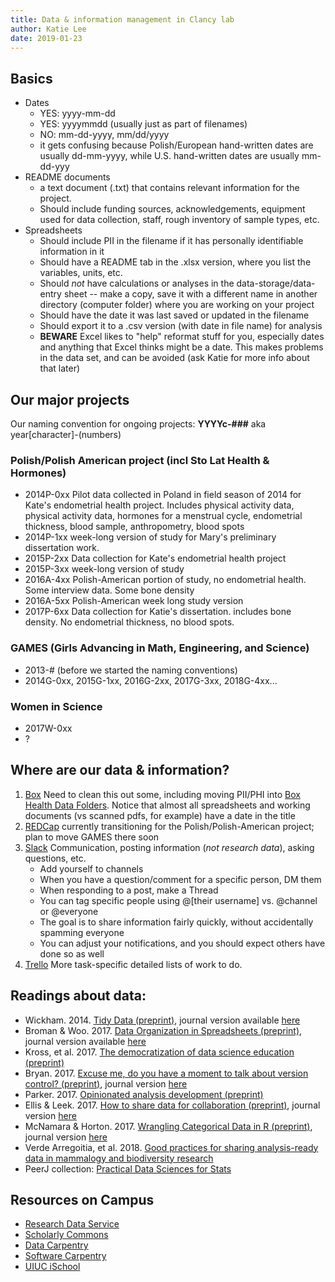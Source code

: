 ```yaml
---
title: Data & information management in Clancy lab
author: Katie Lee
date: 2019-01-23
---
```


## Basics
- Dates
    + YES: yyyy-mm-dd
    + YES: yyyymmdd (usually just as part of filenames)
    + NO: mm-dd-yyyy, mm/dd/yyyy
    + it gets confusing because Polish/European hand-written dates are usually dd-mm-yyyy, while U.S. hand-written dates are usually mm-dd-yyy
- README documents
    + a text document (.txt) that contains relevant information for the project.
    + Should include funding sources, acknowledgements, equipment used for data collection, staff, rough inventory of sample types, etc.
- Spreadsheets
    + Should include PII in the filename if it has personally identifiable information in it
    + Should have a README tab in the .xlsx version, where you list the variables, units, etc.
    + Should *not* have calculations or analyses in the data-storage/data-entry sheet -- make a copy, save it with a different name in another directory (computer folder) where you are working on your project
    + Should have the date it was last saved or updated in the filename
    + Should export it to a .csv version (with date in file name) for analysis
    + **BEWARE** Excel likes to "help" reformat stuff for you, especially dates and anything that Excel thinks might be a date. This makes problems in the data set, and can be avoided (ask Katie for more info about that later)

## Our major projects
Our naming convention for ongoing projects: **YYYYc-###** aka year[character]-(numbers)

### Polish/Polish American project (incl Sto Lat Health & Hormones)
- 2014P-0xx Pilot data collected in Poland in field season of 2014 for Kate's endometrial health project. Includes physical activity data, physical activity data, hormones for a menstrual cycle, endometrial thickness, blood sample, anthropometry, blood spots
- 2014P-1xx week-long version of study for Mary's preliminary dissertation work. 
- 2015P-2xx Data collection for Kate's endometrial health project
- 2015P-3xx week-long version of study
- 2016A-4xx Polish-American portion of study, no endometrial health. Some interview data. Some bone density
- 2016A-5xx Polish-American week long study version
- 2017P-6xx Data collection for Katie's dissertation. includes bone density. No endometrial thickness, no blood spots.

### GAMES (Girls Advancing in Math, Engineering, and Science)
- 2013-# (before we started the naming conventions)
- 2014G-0xx, 2015G-1xx, 2016G-2xx, 2017G-3xx, 2018G-4xx...

### Women in Science
- 2017W-0xx
- ?

## Where are our data & information?

1. [Box](box.illinois.edu)  Need to clean this out some, including moving PII/PHI into [Box Health Data Folders](https://hipaa.uillinois.edu/protecting-phi-with-box-health-data-folders/). Notice that almost all spreadsheets and working documents (vs scanned pdfs, for example) have a date in the title
2. [REDCap](http://redcap.healthinstitute.illinois.edu) currently transitioning for the Polish/Polish-American project; plan to move GAMES there soon
3. [Slack](clancylab.slack.com) Communication, posting information (*not research data*), asking questions, etc.
	- Add yourself to channels
	- When you have a question/comment for a specific person, DM them
	- When responding to a post, make a Thread
	- You can tag specific people using @[their username] vs. @channel or @everyone
	- The goal is to share information fairly quickly, without accidentally spamming everyone
	- You can adjust your notifications, and you should expect others have done so as well
4. [Trello](trello.com) More task-specific detailed lists of work to do.


## Readings about data:
-  Wickham. 2014. [Tidy Data (preprint)](http://vita.had.co.nz/papers/tidy-data.pdf), journal version available [here](https://www.jstatsoft.org/article/view/v059i10)
-  Broman & Woo. 2017. [Data Organization in Spreadsheets (preprint)](https://peerj.com/preprints/3183/), journal version available [here](https://www.tandfonline.com/doi/full/10.1080/00031305.2017.1375989)
-  Kross, et al. 2017. [The democratization of data science education (preprint)](https://peerj.com/preprints/3195/)
-  Bryan. 2017. [Excuse me, do you have a moment to talk about version control? (preprint)](https://peerj.com/preprints/3159/), journal version [here](https://www.tandfonline.com/doi/full/10.1080/00031305.2017.1399928)
-  Parker. 2017. [Opinionated analysis development (preprint)](https://peerj.com/preprints/3210/)
-  Ellis & Leek. 2017. [How to share data for collaboration (preprint)](https://peerj.com/preprints/3139/), journal version [here](https://doi.org/10.1080/00031305.2017.1375987)
-  McNamara & Horton. 2017. [Wrangling Categorical Data in R (preprint)](https://peerj.com/preprints/3163/), journal version [here](https://doi.org/10.1080/00031305.2017.1356375)
-  Verde Arregoitia, et al. 2018. [Good practices for sharing analysis-ready data in mammalogy and biodiversity research](http://www.italian-journal-of-mammalogy.it/Good-practices-for-sharing-analysis-ready-data-in-mammalogy-and-biodiversity-research,101564,0,2.html)
-  PeerJ collection: [Practical Data Sciences for Stats](https://peerj.com/collections/50-practicaldatascistats/)

## Resources on Campus
- [Research Data Service](https://www.library.illinois.edu/rds/)
- [Scholarly Commons](https://www.library.illinois.edu/sc/)
- [Data Carpentry](https://datacarpentry.org/lessons/)
- [Software Carpentry](https://software-carpentry.org/lessons/)
- [UIUC iSchool](https://ischool.illinois.edu/degrees-programs/courses)

